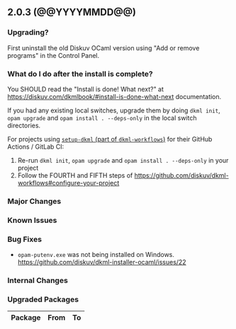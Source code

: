 ## 2.0.3 (@@YYYYMMDD@@)

### Upgrading?

First uninstall the old Diskuv OCaml version using "Add or remove programs" in the Control Panel.

### What do I do after the install is complete?

You SHOULD read the "Install is done! What next?" at <https://diskuv.com/dkmlbook/#install-is-done-what-next> documentation.

If you had any existing local switches, upgrade them by doing `dkml init`, `opam upgrade` and `opam install . --deps-only` in the local switch directories.

For projects using [`setup-dkml` (part of  `dkml-workflows`)](https://github.com/diskuv/dkml-workflows#dkml-workflows)
for their GitHub Actions / GitLab CI:

1. Re-run `dkml init`, `opam upgrade` and `opam install . --deps-only` in your project
2. Follow the FOURTH and FIFTH steps of <https://github.com/diskuv/dkml-workflows#configure-your-project>

### Major Changes

### Known Issues

### Bug Fixes

* `opam-putenv.exe` was not being installed on Windows. <https://github.com/diskuv/dkml-installer-ocaml/issues/22>

### Internal Changes

### Upgraded Packages

| Package      | From | To         |
| ------------ | ---- | ---------- |

